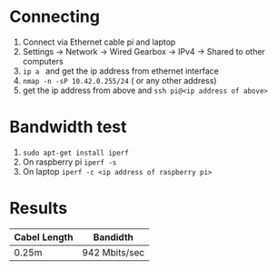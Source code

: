 # Connecting
1. Connect via Ethernet cable pi and laptop
2. Settings -> Network -> Wired Gearbox -> IPv4 -> Shared to other computers
3. ```ip a ```  and get the ip address from ethernet interface
3. ```nmap -n -sP 10.42.0.255/24``` ( or any other address)
4. get the ip address from above and ```ssh pi@<ip address of above>```

# Bandwidth test
1. ```sudo apt-get install iperf```
2. On raspberry pi ```iperf -s```
3. On laptop ```iperf -c <ip address of raspberry pi>```


# Results 

|Cabel Length|Bandidth|
|---|---|
|0.25m|942 Mbits/sec|